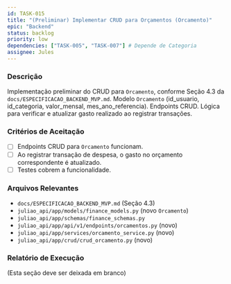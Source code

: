 ```yaml
---
id: TASK-015
title: "(Preliminar) Implementar CRUD para Orçamentos (Orcamento)"
epic: "Backend"
status: backlog
priority: low
dependencies: ["TASK-005", "TASK-007"] # Depende de Categoria
assignee: Jules
---
```


### Descrição

Implementação preliminar do CRUD para `Orcamento`, conforme Seção 4.3 da `docs/ESPECIFICACAO_BACKEND_MVP.md`.
Modelo `Orcamento` (id_usuario, id_categoria, valor_mensal, mes_ano_referencia).
Endpoints CRUD.
Lógica para verificar e atualizar gasto realizado ao registrar transações.

### Critérios de Aceitação

- [ ] Endpoints CRUD para `Orcamento` funcionam.
- [ ] Ao registrar transação de despesa, o gasto no orçamento correspondente é atualizado.
- [ ] Testes cobrem a funcionalidade.

### Arquivos Relevantes

* `docs/ESPECIFICACAO_BACKEND_MVP.md` (Seção 4.3)
* `juliao_api/app/models/finance_models.py` (novo `Orcamento`)
* `juliao_api/app/schemas/finance_schemas.py`
* `juliao_api/app/api/v1/endpoints/orcamentos.py` (novo)
* `juliao_api/app/services/orcamento_service.py` (novo)
* `juliao_api/app/crud/crud_orcamento.py` (novo)

### Relatório de Execução

(Esta seção deve ser deixada em branco)
